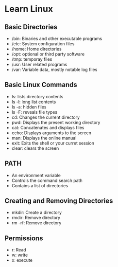 # Learn Linux

## Basic Directories
- /bin: Binaries and other executable programs
- /etc: System configuration files
- /home: Home directories
- /opt: optional or third party software
- /tmp: temporay files
- /usr: User related programs
- /var: Variable data, mostly notable log files

## Basic Linux Commands
- ls: lists directory contents
- ls -l: long list contents
- ls -a: hidden files
- ls -F: reveals file types 
- cd: Changes the current directory
- pwd: Displays the present working directory
- cat: Concatenates and displays files
- echo: Displays arguments to the screen
- man: Displays the online manual
- exit: Exits the shell or your curret session
- clear: clears the screen

## PATH
- An environment variable
- Controls the command search path
- Contains a list of directories

## Creating and Removing Directories
- mkdir: Create a directory
- rmdir: Remove directory
- rm -rf: Remove directory

## Permissions
- r: Read 
- w: write
- x: execute
